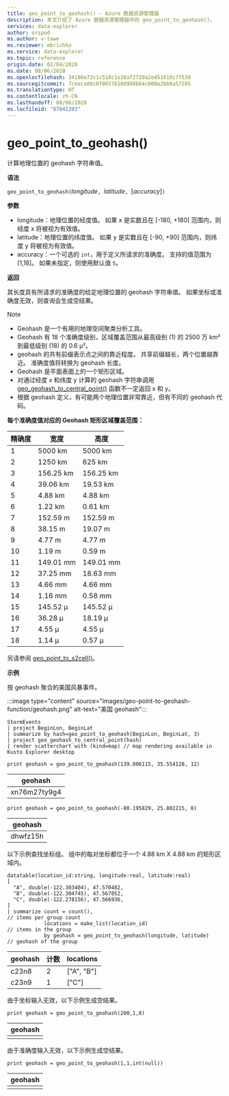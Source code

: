 ```yaml
---
title: geo_point_to_geohash() - Azure 数据资源管理器
description: 本文介绍了 Azure 数据资源管理器中的 geo_point_to_geohash()。
services: data-explorer
author: orspod
ms.author: v-tawe
ms.reviewer: mbrichko
ms.service: data-explorer
ms.topic: reference
origin.date: 02/04/2020
ms.date: 08/06/2020
ms.openlocfilehash: 34186e73c1c518c1e28af2720a2e451810c7f539
ms.sourcegitcommit: 7ceeca89c0f0057610d998b64c000a2bb0a57285
ms.translationtype: HT
ms.contentlocale: zh-CN
ms.lasthandoff: 08/06/2020
ms.locfileid: "87841203"
---
```

# <a name="geo_point_to_geohash"></a>geo_point_to_geohash()

计算地理位置的 geohash 字符串值。

**语法**

`geo_point_to_geohash(`*longitude*`, `*latitude*`, `[*accuracy*]`)`

**参数**

* longitude：地理位置的经度值。 如果 x 是实数且在 [-180, +180] 范围内，则经度 x 将被视为有效值。 
* latitude：地理位置的纬度值。 如果 y 是实数且在 [-90, +90] 范围内，则纬度 y 将被视为有效值。 
* accuracy：一个可选的 `int`，用于定义所请求的准确度。 支持的值范围为 [1,18]。 如果未指定，则使用默认值 `5`。

**返回**

其长度具有所请求的准确度的给定地理位置的 geohash 字符串值。 如果坐标或准确度无效，则查询会生成空结果。

> [!NOTE]
>
> * Geohash 是一个有用的地理空间聚类分析工具。
> * Geohash 有 18 个准确度级别，区域覆盖范围从最高级别 (1) 的 2500 万 km² 到最低级别 (18) 的 0.6 μ²。
> * geohash 的共有前缀表示点之间的靠近程度。 共享前缀越长，两个位置越靠近。 准确度值将转换为 geohash 长度。
> * Geohash 是平面表面上的一个矩形区域。
> * 对通过经度 x 和纬度 y 计算的 geohash 字符串调用 [geo_geohash_to_central_point()](geo-geohash-to-central-point-function.md) 函数不一定返回 x 和 y。
> * 根据 geohash 定义，有可能两个地理位置非常靠近，但有不同的 geohash 代码。

**每个准确度值对应的 Geohash 矩形区域覆盖范围：**

| 精确度 | 宽度     | 高度    |
|----------|-----------|-----------|
| 1        | 5000 km   | 5000 km   |
| 2        | 1250 km   | 625 km    |
| 3        | 156.25 km | 156.25 km |
| 4        | 39.06 km  | 19.53 km  |
| 5        | 4.88 km   | 4.88 km   |
| 6        | 1.22 km   | 0.61 km   |
| 7        | 152.59 m  | 152.59 m  |
| 8        | 38.15 m   | 19.07 m   |
| 9        | 4.77 m    | 4.77 m    |
| 10       | 1.19 m    | 0.59 m    |
| 11       | 149.01 mm | 149.01 mm |
| 12       | 37.25 mm  | 18.63 mm  |
| 13       | 4.66 mm   | 4.66 mm   |
| 14       | 1.16 mm   | 0.58 mm   |
| 15       | 145.52 μ  | 145.52 μ  |
| 16       | 36.28 μ   | 18.19 μ   |
| 17       | 4.55 μ    | 4.55 μ    |
| 18       | 1.14 μ    | 0.57 μ    |

另请参阅 [geo_point_to_s2cell()](geo-point-to-s2cell-function.md)。

**示例**

按 geohash 聚合的美国风暴事件。

:::image type="content" source="images/geo-point-to-geohash-function/geohash.png" alt-text="美国 geohash":::

<!-- csl: https://help.kusto.chinacloudapi.cn/Samples -->
```kusto
StormEvents
| project BeginLon, BeginLat
| summarize by hash=geo_point_to_geohash(BeginLon, BeginLat, 3)
| project geo_geohash_to_central_point(hash)
| render scatterchart with (kind=map) // map rendering available in Kusto Explorer desktop
```

<!-- csl: https://help.kusto.chinacloudapi.cn/Samples -->
```kusto
print geohash = geo_point_to_geohash(139.806115, 35.554128, 12)  
```

| geohash      |
|--------------|
| xn76m27ty9g4 |

<!-- csl: https://help.kusto.chinacloudapi.cn/Samples -->
```kusto
print geohash = geo_point_to_geohash(-80.195829, 25.802215, 8)
```

|geohash|
|---|
|dhwfz15h|

以下示例查找坐标组。 组中的每对坐标都位于一个 4.88 km X 4.88 km 的矩形区域内。

<!-- csl: https://help.kusto.chinacloudapi.cn/Samples -->
```kusto
datatable(location_id:string, longitude:real, latitude:real)
[
  "A", double(-122.303404), 47.570482,
  "B", double(-122.304745), 47.567052,
  "C", double(-122.278156), 47.566936,
]
| summarize count = count(),                                          // items per group count
            locations = make_list(location_id)                        // items in the group
            by geohash = geo_point_to_geohash(longitude, latitude)    // geohash of the group
```

| geohash | 计数 | locations  |
|---------|-------|------------|
| c23n8   | 2     | ["A", "B"] |
| c23n9   | 1     | ["C"]      |

由于坐标输入无效，以下示例生成空结果。

<!-- csl: https://help.kusto.chinacloudapi.cn/Samples -->
```kusto
print geohash = geo_point_to_geohash(200,1,8)
```

| geohash |
|---------|
|         |

由于准确度输入无效，以下示例生成空结果。

<!-- csl: https://help.kusto.chinacloudapi.cn/Samples -->
```kusto
print geohash = geo_point_to_geohash(1,1,int(null))
```

| geohash |
|---------|
|         |
